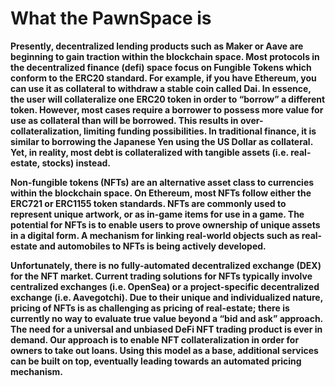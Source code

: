 # What the PawnSpace is

**Presently, decentralized lending products such as Maker or Aave are beginning to gain traction within the blockchain space. Most protocols in the decentralized finance \(defi\) space focus on Fungible Tokens which conform to the ERC20 standard. For example, if you have Ethereum, you can use it as collateral to withdraw a stable coin called Dai. In essence, the user will collateralize one ERC20 token in order to “borrow” a different token. However, most cases require a borrower to possess more value for use as collateral than will be borrowed. This results in over-collateralization, limiting funding possibilities.  In traditional finance, it is similar to borrowing the Japanese Yen using the US Dollar as collateral. Yet, in reality, most debt is collateralized with tangible assets \(i.e. real-estate, stocks\) instead.**   


**Non-fungible tokens \(NFTs\) are an alternative asset class to currencies within the blockchain space. On Ethereum, most NFTs follow either the ERC721 or ERC1155 token standards. NFTs are commonly used to represent unique artwork, or as in-game items for use in a game. The potential for NFTs is to enable users to prove ownership of unique assets in a digital form. A mechanism for linking real-world objects such as real-estate and automobiles to NFTs is being actively developed.**  


**Unfortunately, there is no fully-automated decentralized exchange \(DEX\) for the NFT market. Current trading solutions for NFTs typically involve centralized exchanges \(i.e. OpenSea\) or a project-specific decentralized exchange \(i.e. Aavegotchi\). Due to their unique and individualized nature, pricing of NFTs is as challenging as pricing of real-estate; there is currently no way to evaluate true value beyond a “bid and ask” approach. The need for a universal and unbiased DeFi NFT trading product is ever in demand. Our approach is to enable NFT collateralization in order for owners to take out loans.  Using this model as a base, additional services can be built on top, eventually leading towards an automated pricing mechanism.** 

